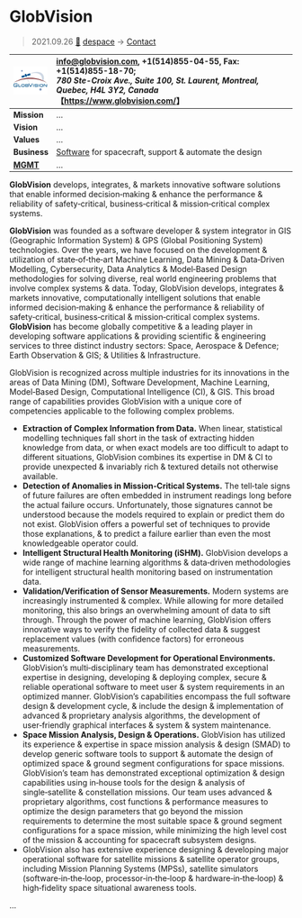 # GlobVision
> 2021.09.26 [🚀](../../index/index.md) [despace](../index.md) → [Contact](../contact.md)

|[![](../f/con/g/globvision_logo1_thumb.png)](../f/con/g/globvision_logo1.png)|<info@globvision.com>,  +1(514)855-04-55, Fax: +1(514)855-18-70;<br> *780 Ste-Croix Ave., Suite 100, St. Laurent, Montreal, Quebec, H4L 3Y2, Canada*<br> 【<https://www.globvision.com/>】|
|:--|:--|
|**Mission**|…|
|**Vision**|…|
|**Values**|…|
|**Business**|[Software](../soft.md) for spacecraft, support & automate the design|
|**[MGMT](../mgmt.md)**|…|

**GlobVision** develops, integrates, & markets innovative software solutions that enable informed decision‑making & enhance the performance & reliability of safety‑critical, business‑critical & mission‑critical complex systems.

**GlobVision** was founded as a software developer & system integrator in GIS (Geographic Information System) & GPS (Global Positioning System) technologies. Over the years, we have focused on the development & utilization of state‑of‑the‑art Machine Learning, Data Mining & Data‑Driven Modelling, Cybersecurity, Data Analytics & Model‑Based Design methodologies for solving diverse, real world engineering problems that involve complex systems & data. Today, GlobVision develops, integrates & markets innovative, computationally intelligent solutions that enable informed decision‑making & enhance the performance & reliability of safety‑critical, business‑critical & mission‑critical complex systems. **GlobVision** has become globally competitive & a leading player in developing software applications & providing scientific & engineering services to three distinct industry sectors: Space, Aerospace & Defence; Earth Observation & GIS; & Utilities & Infrastructure.

GlobVision is recognized across multiple industries for its innovations in the areas of Data Mining (DM), Software Development, Machine Learning, Model‑Based Design, Computational Intelligence (CI), & GIS. This broad range of capabilities provides GlobVision with a unique core of competencies applicable to the following complex problems.

   - **Extraction of Complex Information from Data.** When linear, statistical modelling techniques fall short in the task of extracting hidden knowledge from data, or when exact models are too difficult to adapt to different situations, GlobVision combines its expertise in DM & CI to provide unexpected & invariably rich & textured details not otherwise available.
   - **Detection of Anomalies in Mission‑Critical Systems.** The tell‑tale signs of future failures are often embedded in instrument readings long before the actual failure occurs. Unfortunately, those signatures cannot be understood because the models required to explain or predict them do not exist. GlobVision offers a powerful set of techniques to provide those explanations, & to predict a failure earlier than even the most knowledgeable operator could.
   - **Intelligent Structural Health Monitoring (iSHM).** GlobVision develops a wide range of machine learning algorithms & data‑driven methodologies for intelligent structural health monitoring based on instrumentation data.
   - **Validation/Verification of Sensor Measurements.** Modern systems are increasingly instrumented & complex. While allowing for more detailed monitoring, this also brings an overwhelming amount of data to sift through. Through the power of machine learning, GlobVision offers innovative ways to verify the fidelity of collected data & suggest replacement values (with confidence factors) for erroneous measurements.
   - **Customized Software Development for Operational Environments.** GlobVision’s multi‑disciplinary team has demonstrated exceptional expertise in designing, developing & deploying complex, secure & reliable operational software to meet user & system requirements in an optimized manner. GlobVision’s capabilities encompass the full software design & development cycle, & include the design & implementation of advanced & proprietary analysis algorithms, the development of user‑friendly graphical interfaces & system & system maintenance.
   - **Space Mission Analysis, Design & Operations.** GlobVision has utilized its experience & expertise in space mission analysis & design (SMAD) to develop generic software tools to support & automate the design of optimized space & ground segment configurations for space missions. GlobVision’s team has demonstrated exceptional optimization & design capabilities using in‑house tools for the design & analysis of single‑satellite & constellation missions. Our team uses advanced & proprietary algorithms, cost functions & performance measures to optimize the design parameters that go beyond the mission requirements to determine the most suitable space & ground segment configurations for a space mission, while minimizing the high level cost of the mission & accounting for spacecraft subsystem designs.
   - GlobVision also has extensive experience designing & developing major operational software for satellite missions & satellite operator groups, including Mission Planning Systems (MPSs), satellite simulators (software‑in‑the‑loop, processor‑in‑the‑loop & hardware‑in‑the‑loop) & high‑fidelity space situational awareness tools.


<p style="page-break-after:always"> </p>

…
